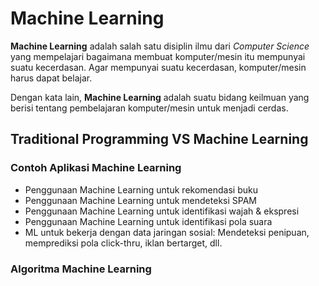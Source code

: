 # Machine Learning
**Machine Learning** adalah salah satu disiplin
ilmu dari *Computer Science* yang mempelajari
bagaimana membuat komputer/mesin itu
mempunyai suatu kecerdasan.
Agar mempunyai suatu kecerdasan,
komputer/mesin harus dapat belajar.



Dengan kata lain, **Machine Learning** adalah
suatu bidang keilmuan yang berisi tentang
pembelajaran komputer/mesin untuk menjadi
cerdas.




## Traditional Programming VS Machine Learning




### Contoh Aplikasi Machine Learning
* Penggunaan Machine Learning untuk rekomendasi buku
* Penggunaan Machine Learning untuk mendeteksi SPAM
* Penggunaan Machine Learning untuk identifikasi wajah &
ekspresi
* Penggunaan Machine Learning untuk identifikasi pola
suara
* ML untuk bekerja dengan data jaringan sosial:
Mendeteksi penipuan, memprediksi pola click-thru, iklan bertarget, dll.

### Algoritma Machine Learning
